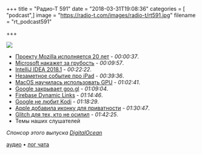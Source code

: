 +++
title = "Радио-Т 591"
date = "2018-03-31T19:08:36"
categories = [ "podcast",]
image = "https://radio-t.com/images/radio-t/rt591.jpg"
filename = "rt_podcast591"

+++

![](https://radio-t.com/images/radio-t/rt591.jpg)

- [Проекту Mozilla исполняется 20 лет](http://www.opennet.ru/opennews/art.shtml?num=48356) - *00:00:37*.
- [Microsoft накажет за грубость](https://techcrunch.com/2018/03/28/microsoft-can-ban-you-for-using-offensive-language/) - *00:09:57*.
- [IntelliJ IDEA 2018.1](https://blog.jetbrains.com/idea/2018/03/intellij-idea-2018-1-code-analysis-better-debugger-partial-git-commits-android-studio-3-0-and-other-improvements/) - *00:22:22*.
- [Незаметное событие про iPad](http://www.trustedreviews.com/news/apple-event-march-2018-launch-3433358) - *00:39:36*.
- [MacOS научилась использовать GPU](https://techcrunch.com/2018/03/30/macos-finally-gains-external-gpu-support/) - *01:02:41*.
- [Google закрывает goo.gl](https://www.engadget.com/2018/03/30/google-shutting-down-goo-gl-url-shortening-service/) - *01:09:04*.
- [Firebase Dynamic Links](https://firebase.google.com/products/dynamic-links/) - *01:14:46*.
- [Google не любит Kodi](https://www.theverge.com/2018/3/29/17176894/google-removes-kodi-search-autocomplete-anti-piracy) - *01:18:29*.
- [Apple добавила иконку для приватности](https://thenextweb.com/apple/2018/03/29/apple-ups-transparency-game-avoid-facebook-like-scandal/) - *01:30:47*.
- [Glitch для тех, кто не осилил](https://thenextweb.com/dd/2018/03/30/glitch-rewind-wants-make-version-control-easy-everyone/) - *01:42:25*.
- Темы наших слушателей

_Спонсор этого выпуска [DigitalOcean](https://do.co/radiot)_

[аудио](https://cdn.radio-t.com/rt_podcast591.mp3) • [лог чата](http://chat.radio-t.com/logs/radio-t-591.html)
<audio src="https://cdn.radio-t.com/rt_podcast591.mp3" preload="none"></audio>
